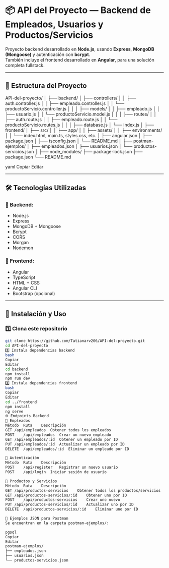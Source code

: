 # 📦 API del Proyecto — Backend de Empleados, Usuarios y Productos/Servicios

Proyecto backend desarrollado en **Node.js**, usando **Express**, **MongoDB (Mongoose)** y autenticación con **bcrypt**.  
También incluye el frontend desarrollado en **Angular**, para una solución completa fullstack.

---

## 📂 Estructura del Proyecto

API-del-proyecto/
│
├── backend/
│ ├── controllers/
│ │ ├── auth.controller.js
│ │ ├── empleado.controller.js
│ │ └── productoServicio.controller.js
│ │
│ ├── models/
│ │ ├── empleado.js
│ │ ├── usuario.js
│ │ └── productoServicio.model.js
│ │
│ ├── routes/
│ │ ├── auth.route.js
│ │ ├── empleado.route.js
│ │ └── productoServicio.routes.js
│ │
│ ├── database.js
│ └── index.js
│
├── frontend/
│ ├── src/
│ │ ├── app/
│ │ ├── assets/
│ │ ├── environments/
│ │ └── index.html, main.ts, styles.css, etc.
│ ├── angular.json
│ ├── package.json
│ ├── tsconfig.json
│ └── README.md
│
├── postman-ejemplos/
│ ├── empleados.json
│ ├── usuarios.json
│ └── productos-servicios.json
│
├── node_modules/
├── package-lock.json
├── package.json
└── README.md

yaml
Copiar
Editar

---

## 🛠️ Tecnologías Utilizadas

### 🔹 Backend:
- Node.js
- Express
- MongoDB + Mongoose
- Bcrypt
- CORS
- Morgan
- Nodemon

### 🔹 Frontend:
- Angular
- TypeScript
- HTML + CSS
- Angular CLI
- Bootstrap (opcional)

---

## 🚀 Instalación y Uso

### 1️⃣ Clona este repositorio

```bash
git clone https://github.com/Tatianarv206/API-del-proyecto.git
cd API-del-proyecto
2️⃣ Instala dependencias backend
bash
Copiar
Editar
cd backend
npm install
npm run dev
3️⃣ Instala dependencias frontend
bash
Copiar
Editar
cd ../frontend
npm install
ng serve
🌐 Endpoints Backend
📁 Empleados
Método	Ruta	Descripción
GET	/api/empleados	Obtener todos los empleados
POST	/api/empleados	Crear un nuevo empleado
GET	/api/empleados/:id	Obtener un empleado por ID
PUT	/api/empleados/:id	Actualizar un empleado por ID
DELETE	/api/empleados/:id	Eliminar un empleado por ID

📁 Autenticación
Método	Ruta	Descripción
POST	/api/register	Registrar un nuevo usuario
POST	/api/login	Iniciar sesión de usuario

📁 Productos y Servicios
Método	Ruta	Descripción
GET	/api/productos-servicios	Obtener todos los productos/servicios
GET	/api/productos-servicios/:id	Obtener uno por ID
POST	/api/productos-servicios	Crear uno nuevo
PUT	/api/productos-servicios/:id	Actualizar uno por ID
DELETE	/api/productos-servicios/:id	Eliminar uno por ID

🧪 Ejemplos JSON para Postman
Se encuentran en la carpeta postman-ejemplos/:

pgsql
Copiar
Editar
postman-ejemplos/
├── empleados.json
├── usuarios.json
└── productos-servicios.json
